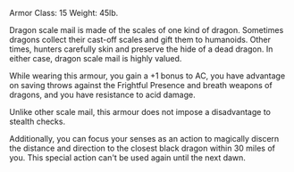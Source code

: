 Armor Class: 15
Weight: 45lb.

Dragon scale mail is made of the scales of one kind of dragon. Sometimes dragons collect their cast-off scales and gift them to humanoids. Other times, hunters carefully skin and preserve the hide of a dead dragon. In either case, dragon scale mail is highly valued.

While wearing this armour, you gain a +1 bonus to AC, you have advantage on saving throws against the Frightful Presence and breath weapons of dragons, and you have resistance to acid damage.

Unlike other scale mail, this armour does not impose a disadvantage to stealth checks.

Additionally, you can focus your senses as an action to magically discern the distance and direction to the closest black dragon within 30 miles of you. This special action can't be used again until the next dawn.